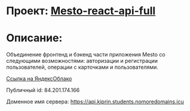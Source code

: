 # Проект: [Mesto-react-api-full](https://etsugi.github.io/react-mesto-api-full/)

# Описание:
Объединение фронтенд и бэкенд части приложения Mesto со следующими возможностями: авторизации и регистрации пользователей, операции с карточками и пользователями. 
  
[Ссылка на ЯндексОблако](https://kiprin.students.nomoredomains.icu)

Публичный id: 84.201.174.166

Доменное имя сервера: https://api.kiprin.students.nomoredomains.icu

